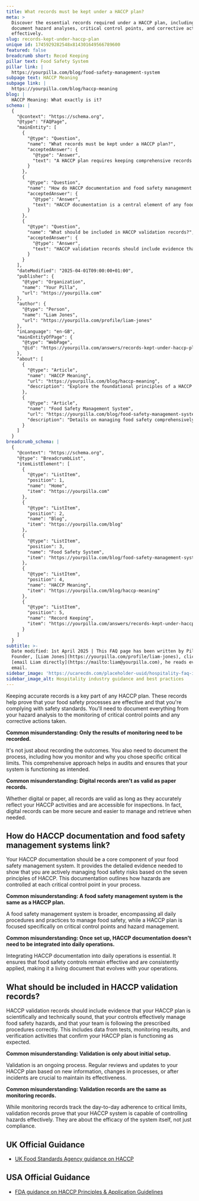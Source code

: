 ```yaml
---
title: What records must be kept under a HACCP plan?
meta: >
  Discover the essential records required under a HACCP plan, including how to
  document hazard analyses, critical control points, and corrective actions
  effectively.
slug: records-kept-under-haccp-plan
unique id: 1745929282548x814301649566789600
featured: false
breadcrumb short: Recod Keeping
pillar text: Food Safety System
pillar link: |
  https://yourpilla.com/blog/food-safety-management-system
subpage text: HACCP Meaning
subpage link: |
  https://yourpilla.com/blog/haccp-meaning
blog: |
  HACCP Meaning: What exactly is it?
schema: |
  {
    "@context": "https://schema.org",
    "@type": "FAQPage",
    "mainEntity": [
      {
        "@type": "Question",
        "name": "What records must be kept under a HACCP plan?",
        "acceptedAnswer": {
          "@type": "Answer",
          "text": "A HACCP plan requires keeping comprehensive records to prove the effectiveness of your food safety processes and compliance with safety standards. You need to document all aspects from hazard analysis, monitoring of critical control points, to any corrective actions taken. This helps during audits and ensures the system functions as intended. Digital and paper records are equally valid if they accurately reflect HACCP activities and are readily accessible during inspections."
        }
      },
      {
        "@type": "Question",
        "name": "How do HACCP documentation and food safety management systems link?",
        "acceptedAnswer": {
          "@type": "Answer",
          "text": "HACCP documentation is a central element of any food safety management system, providing necessary evidence of proactive food safety risk management based on HACCP's seven principles. This documentation is essential for outlining hazard control at each critical point in the food process and must be integrated into daily operations to maintain efficacy."
        }
      },
      {
        "@type": "Question",
        "name": "What should be included in HACCP validation records?",
        "acceptedAnswer": {
          "@type": "Answer",
          "text": "HACCP validation records should include evidence that your HACCP plan is scientifically and technically sound, and that it effectively manages food safety hazards with your team correctly following the set procedures. This involves data from tests, monitoring results, and verification activities confirming that the HACCP plan operates as expected. Validation is ongoing, requiring regular revisions based on new data, process changes, or incidents to ensure continual effectiveness."
        }
      }
    ],
    "dateModified": "2025-04-01T09:00:00+01:00",
    "publisher": {
      "@type": "Organization",
      "name": "Your Pilla",
      "url": "https://yourpilla.com"
    },
    "author": {
      "@type": "Person",
      "name": "Liam Jones",
      "url": "https://yourpilla.com/profile/liam-jones"
    },
    "inLanguage": "en-GB",
    "mainEntityOfPage": {
      "@type": "WebPage",
      "@id": "https://yourpilla.com/answers/records-kept-under-haccp-plan"
    },
    "about": [
      {
        "@type": "Article",
        "name": "HACCP Meaning",
        "url": "https://yourpilla.com/blog/haccp-meaning",
        "description": "Explore the foundational principles of a HACCP plan, which underpin reliable food safety compliance strategies."
      },
      {
        "@type": "Article",
        "name": "Food Safety Management System",
        "url": "https://yourpilla.com/blog/food-safety-management-system",
        "description": "Details on managing food safety comprehensively through systems built on HACCP principles."
      }
    ]
  }
breadcrumb_schema: |
  {
    "@context": "https://schema.org",
    "@type": "BreadcrumbList",
    "itemListElement": [
      {
        "@type": "ListItem",
        "position": 1,
        "name": "Home",
        "item": "https://yourpilla.com"
      },
      {
        "@type": "ListItem",
        "position": 2,
        "name": "Blog",
        "item": "https://yourpilla.com/blog"
      },
      {
        "@type": "ListItem",
        "position": 3,
        "name": "Food Safety System",
        "item": "https://yourpilla.com/blog/food-safety-management-system"
      },
      {
        "@type": "ListItem",
        "position": 4,
        "name": "HACCP Meaning",
        "item": "https://yourpilla.com/blog/haccp-meaning"
      },
      {
        "@type": "ListItem",
        "position": 5,
        "name": "Record Keeping",
        "item": "https://yourpilla.com/answers/records-kept-under-haccp-plan"
      }
    ]
  }
subtitle: >-
  Date modified: 1st April 2025 | This FAQ page has been written by Pilla
  Founder, [Liam Jones](https://yourpilla.com/profile/liam-jones), click to
  [email Liam directly](https://mailto:liam@yourpilla.com), he reads every
  email.
sidebar_image: 'https://ucarecdn.com/placeholder-uuid/hospitality-faq-image.jpg'
sidebar_image_alt: Hospitality industry guidance and best practices
---
```

Keeping accurate records is a key part of any HACCP plan. These records help prove that your food safety processes are effective and that you're complying with safety standards. You'll need to document everything from your hazard analysis to the monitoring of critical control points and any corrective actions taken.

**Common misunderstanding: Only the results of monitoring need to be recorded.**

It's not just about recording the outcomes. You also need to document the process, including how you monitor and why you chose specific critical limits. This comprehensive approach helps in audits and ensures that your system is functioning as intended.

**Common misunderstanding: Digital records aren't as valid as paper records.**

Whether digital or paper, all records are valid as long as they accurately reflect your HACCP activities and are accessible for inspections. In fact, digital records can be more secure and easier to manage and retrieve when needed.

## How do HACCP documentation and food safety management systems link?

Your HACCP documentation should be a core component of your food safety management system. It provides the detailed evidence needed to show that you are actively managing food safety risks based on the seven principles of HACCP. This documentation outlines how hazards are controlled at each critical control point in your process.

**Common misunderstanding: A food safety management system is the same as a HACCP plan.**

A food safety management system is broader, encompassing all daily procedures and practices to manage food safety, while a HACCP plan is focused specifically on critical control points and hazard management.

**Common misunderstanding: Once set up, HACCP documentation doesn't need to be integrated into daily operations.**

Integrating HACCP documentation into daily operations is essential. It ensures that food safety controls remain effective and are consistently applied, making it a living document that evolves with your operations.

## What should be included in HACCP validation records?

HACCP validation records should include evidence that your HACCP plan is scientifically and technically sound, that your controls effectively manage food safety hazards, and that your team is following the prescribed procedures correctly. This includes data from tests, monitoring results, and verification activities that confirm your HACCP plan is functioning as expected.

**Common misunderstanding: Validation is only about initial setup.**

Validation is an ongoing process. Regular reviews and updates to your HACCP plan based on new information, changes in processes, or after incidents are crucial to maintain its effectiveness.

**Common misunderstanding: Validation records are the same as monitoring records.**

While monitoring records track the day-to-day adherence to critical limits, validation records prove that your HACCP system is capable of controlling hazards effectively. They are about the efficacy of the system itself, not just compliance.

## UK Official Guidance

-   [UK Food Standards Agency guidance on HACCP](https://www.gov.uk/food-safety-hazard-analysis)

## USA Official Guidance

-   [FDA guidance on HACCP Principles & Application Guidelines](https://www.fda.gov/food/hazard-analysis-critical-control-point-haccp/haccp-principles-application-guidelines)
